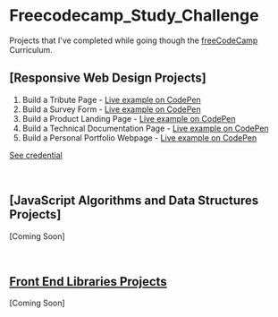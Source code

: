 # Freecodecamp_Study_Challenge

Projects that I've completed while going though the [freeCodeCamp](https://www.freecodecamp.org/) Curriculum.

## [Responsive Web Design Projects]

1. Build a Tribute Page - [Live example on CodePen]()
2. Build a Survey Form -  [Live example on CodePen]()
3. Build a Product Landing Page - [Live example on CodePen]()
4. Build a Technical Documentation Page - [Live example on CodePen]()
5. Build a Personal Portfolio Webpage - [Live example on CodePen]()

[See credential]()

<br>

## [JavaScript Algorithms and Data Structures Projects]
[Coming Soon]

<br>

## [Front End Libraries Projects](https://www.freecodecamp.org/learn/front-end-libraries/front-end-libraries-projects/)
[Coming Soon]
